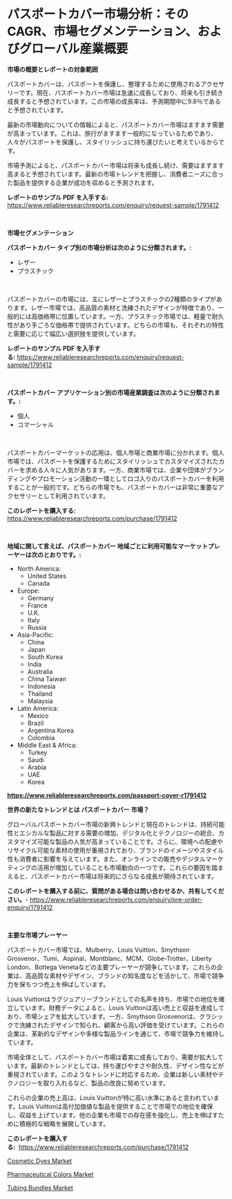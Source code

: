 <p><h1>パスポートカバー市場分析：そのCAGR、市場セグメンテーション、およびグローバル産業概要</h1></p><p><strong>市場の概要とレポートの対象範囲</strong></p>
<p><p>パスポートカバーは、パスポートを保護し、整理するために使用されるアクセサリーです。現在、パスポートカバー市場は急速に成長しており、将来も引き続き成長すると予想されています。この市場の成長率は、予測期間中に9.8％であると予想されています。</p><p>最新の市場動向についての情報によると、パスポートカバー市場はますます需要が高まっています。これは、旅行がますます一般的になっているためであり、人々がパスポートを保護し、スタイリッシュに持ち運びたいと考えているからです。</p><p>市場予測によると、パスポートカバー市場は将来も成長し続け、需要はますます高まると予想されています。最新の市場トレンドを把握し、消費者ニーズに合った製品を提供する企業が成功を収めると予測されます。</p></p>
<p><strong>レポートのサンプル PDF を入手する:</strong> <a href="https://www.reliableresearchreports.com/enquiry/request-sample/1791412">https://www.reliableresearchreports.com/enquiry/request-sample/1791412</a></p>
<p>&nbsp;</p>
<p><strong>市場セグメンテーション</strong></p>
<p><strong>パスポートカバー タイプ別の市場分析は次のように分類されます。:</strong></p>
<p><ul><li>レザー</li><li>プラスチック</li></ul></p>
<p>&nbsp;</p>
<p><p>パスポートカバーの市場には、主にレザーとプラスチックの2種類のタイプがあります。レザー市場では、高品質の素材と洗練されたデザインが特徴であり、一般的には高価格帯に位置しています。一方、プラスチック市場では、軽量で耐久性があり手ごろな価格帯で提供されています。どちらの市場も、それぞれの特性と需要に応じて幅広い選択肢を提供しています。</p></p>
<p><strong>レポートのサンプル PDF を入手する:</strong>&nbsp;<a href="https://www.reliableresearchreports.com/enquiry/request-sample/1791412">https://www.reliableresearchreports.com/enquiry/request-sample/1791412</a></p>
<p>&nbsp;</p>
<p><strong> パスポートカバー アプリケーション別の市場産業調査は次のように分類されます。:</strong></p>
<p><ul><li>個人</li><li>コマーシャル</li></ul></p>
<p>&nbsp;</p>
<p><p>パスポートカバーマーケットの応用は、個人市場と商業市場に分かれます。個人市場では、パスポートを保護するためにスタイリッシュでカスタマイズされたカバーを求める人々に人気があります。一方、商業市場では、企業や団体がブランディングやプロモーション活動の一環としてロゴ入りのパスポートカバーを利用することが一般的です。どちらの市場でも、パスポートカバーは非常に重要なアクセサリーとして利用されています。</p></p>
<p><strong>このレポートを購入する:</strong>&nbsp; <a href="https://www.reliableresearchreports.com/purchase/1791412">https://www.reliableresearchreports.com/purchase/1791412</a></p>
<p>&nbsp;</p>
<p><strong>地域に関して言えば、パスポートカバー 地域ごとに利用可能なマーケットプレーヤーは次のとおりです。:</strong></p>
<p><ul>
    <li>
        North America:
        <ul>
            <li>United States</li>
            <li>Canada</li>
        </ul>
    </li>
    <li>
        Europe:
        <ul>
            <li>Germany</li>
            <li>France</li>
            <li>U.K.</li>
            <li>Italy</li>
            <li>Russia</li>
        </ul>
    </li>
    <li>
        Asia-Pacific:
        <ul>
            <li>China</li>
            <li>Japan</li>
            <li>South Korea</li>
            <li>India</li>
            <li>Australia</li>
            <li>China Taiwan</li>
            <li>Indonesia</li>
            <li>Thailand</li>
            <li>Malaysia</li>
        </ul>
    </li>
    <li>
        Latin America:
        <ul>
            <li>Mexico</li>
            <li>Brazil</li>
            <li>Argentina Korea</li>
            <li>Colombia</li>
        </ul>
    </li>
    <li>
        Middle East & Africa:
        <ul>
            <li>Turkey</li>
            <li>Saudi</li>
            <li>Arabia</li>
            <li>UAE</li>
            <li>Korea</li>
        </ul>
    </li>
    </ul></p>
<p><strong><a href="https://www.reliableresearchreports.com/passport-cover-r1791412">https://www.reliableresearchreports.com/passport-cover-r1791412</a></strong>&nbsp;</p>
<p><strong>世界の新たなトレンドとは パスポートカバー 市場？</strong></p>
<p><p>グローバルパスポートカバー市場の新興トレンドと現在のトレンドは、持続可能性とエシカルな製品に対する需要の増加、デジタル化とテクノロジーの統合、カスタマイズ可能な製品の人気が高まっていることです。さらに、環境への配慮やリサイクル可能な素材の使用が重視されており、ブランドのイメージやスタイル性も消費者に影響を与えています。また、オンラインでの販売やデジタルマーケティングの活用が増加していることも市場動向の一つです。これらの要因を踏まえると、パスポートカバー市場は将来的にさらなる成長が期待されています。</p></p>
<p><strong>このレポートを購入する前に、質問がある場合は問い合わせるか、共有してください。</strong>- <a href="https://www.reliableresearchreports.com/enquiry/pre-order-enquiry/1791412">https://www.reliableresearchreports.com/enquiry/pre-order-enquiry/1791412</a></p>
<p>&nbsp;</p>
<p><strong>主要な市場プレーヤー</strong></p>
<p><p>パスポートカバー市場では、Mulberry、Louis Vuitton、Smythson Grosvenor、Tumi、Aspinal、Montblanc、MCM、Globe-Trotter、Liberty London、Bottega Venetaなどの主要プレーヤーが競争しています。これらの企業は、高品質な素材やデザイン、ブランドの知名度などを活かして、市場で競争力を保ちつつ売上を伸ばしています。</p><p>Louis Vuittonはラグジュアリーブランドとしての名声を持ち、市場での地位を確立しています。財務データによると、Louis Vuittonは高い売上と収益を達成しており、市場シェアを拡大しています。一方、Smythson Grosvenorは、クラシックで洗練されたデザインで知られ、顧客から高い評価を受けています。これらの企業は、革新的なデザインや多様な製品ラインを通じて、市場で競争力を維持しています。</p><p>市場全体として、パスポートカバー市場は着実に成長しており、需要が拡大しています。最新のトレンドとしては、持ち運びやすさや耐久性、デザイン性などが重視されています。このようなトレンドに対応するため、企業は新しい素材やテクノロジーを取り入れるなど、製品の改良に努めています。</p><p>これらの企業の売上高は、Louis Vuittonが特に高い水準にあると言われています。Louis Vuittonは高付加価値な製品を提供することで市場での地位を確保し、収益を上げています。他の企業も市場での存在感を強化し、売上を伸ばすために積極的な戦略を展開しています。</p></p>
<p><strong>このレポートを購入する:</strong>&nbsp;&nbsp;<a href="https://www.reliableresearchreports.com/purchase/1791412">https://www.reliableresearchreports.com/purchase/1791412</a></p>
<p><p><a href="https://www.linkedin.com/pulse/cosmetic-dyes-market-size-global-industry-overview-segmentation-pbp0e?trackingId=DiWqWa0CP33CKJrQB%2B8x%2Fw%3D%3D">Cosmetic Dyes Market</a></p><p><a href="https://www.linkedin.com/pulse/pharmaceutical-colors-market-offers-provide-insightful-data-time-zwnle?trackingId=BHQ58fCz9ZdpYEAW9%2BIBSQ%3D%3D">Pharmaceutical Colors Market</a></p><p><a href="https://www.linkedin.com/pulse/tubing-bundles-market-research-report-provides-critical-insights-j3uhc?trackingId=PXJMxPa96GX%2FZ1p90ld%2FFw%3D%3D">Tubing Bundles Market</a></p></p>
